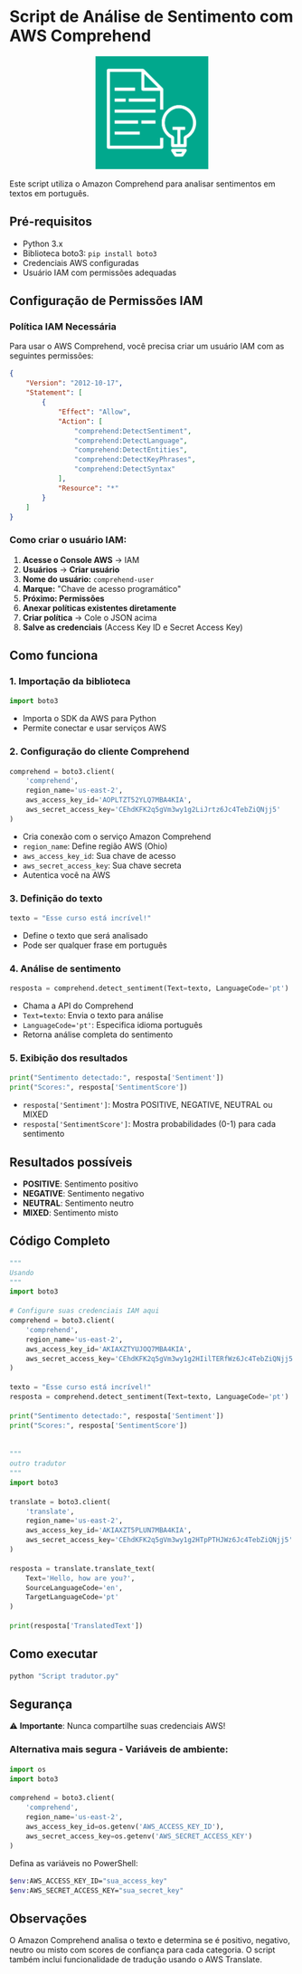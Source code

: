 # Script de Análise de Sentimento com AWS Comprehend
<p align="center">
  <img src="Amazon Comprehend.png" alt="Análise de Sentimento com AWS Comprehend" width="200"/>
</p>

Este script utiliza o Amazon Comprehend para analisar sentimentos em textos em português.

## Pré-requisitos

- Python 3.x
- Biblioteca boto3: `pip install boto3`
- Credenciais AWS configuradas
- Usuário IAM com permissões adequadas

## Configuração de Permissões IAM

### Política IAM Necessária

Para usar o AWS Comprehend, você precisa criar um usuário IAM com as seguintes permissões:

```json
{
    "Version": "2012-10-17",
    "Statement": [
        {
            "Effect": "Allow",
            "Action": [
                "comprehend:DetectSentiment",
                "comprehend:DetectLanguage",
                "comprehend:DetectEntities",
                "comprehend:DetectKeyPhrases",
                "comprehend:DetectSyntax"
            ],
            "Resource": "*"
        }
    ]
}
```

### Como criar o usuário IAM:

1. **Acesse o Console AWS** → IAM
2. **Usuários** → **Criar usuário**
3. **Nome do usuário:** `comprehend-user`
4. **Marque:** "Chave de acesso programático"
5. **Próximo: Permissões**
6. **Anexar políticas existentes diretamente**
7. **Criar política** → Cole o JSON acima
8. **Salve as credenciais** (Access Key ID e Secret Access Key)

## Como funciona

### 1. Importação da biblioteca
```python
import boto3
```
- Importa o SDK da AWS para Python
- Permite conectar e usar serviços AWS

### 2. Configuração do cliente Comprehend
```python
comprehend = boto3.client(
    'comprehend',
    region_name='us-east-2',
    aws_access_key_id='AOPLTZT52YLQ7MBA4KIA',
    aws_secret_access_key='CEhdKFK2q5gVm3wy1g2LiJrtz6Jc4TebZiQNjj5'
)
```
- Cria conexão com o serviço Amazon Comprehend
- `region_name`: Define região AWS (Ohio)
- `aws_access_key_id`: Sua chave de acesso
- `aws_secret_access_key`: Sua chave secreta
- Autentica você na AWS

### 3. Definição do texto
```python
texto = "Esse curso está incrível!"
```
- Define o texto que será analisado
- Pode ser qualquer frase em português

### 4. Análise de sentimento
```python
resposta = comprehend.detect_sentiment(Text=texto, LanguageCode='pt')
```
- Chama a API do Comprehend
- `Text=texto`: Envia o texto para análise
- `LanguageCode='pt'`: Especifica idioma português
- Retorna análise completa do sentimento

### 5. Exibição dos resultados
```python
print("Sentimento detectado:", resposta['Sentiment'])
print("Scores:", resposta['SentimentScore'])
```
- `resposta['Sentiment']`: Mostra POSITIVE, NEGATIVE, NEUTRAL ou MIXED
- `resposta['SentimentScore']`: Mostra probabilidades (0-1) para cada sentimento

## Resultados possíveis

- **POSITIVE**: Sentimento positivo
- **NEGATIVE**: Sentimento negativo  
- **NEUTRAL**: Sentimento neutro
- **MIXED**: Sentimento misto

## Código Completo
```python
"""
Usando 
"""
import boto3

# Configure suas credenciais IAM aqui
comprehend = boto3.client(
    'comprehend',
    region_name='us-east-2',
    aws_access_key_id='AKIAXZTYUJOQ7MBA4KIA',
    aws_secret_access_key='CEhdKFK2q5gVm3wy1g2HIilTERfWz6Jc4TebZiQNjj5'
)

texto = "Esse curso está incrível!"
resposta = comprehend.detect_sentiment(Text=texto, LanguageCode='pt')

print("Sentimento detectado:", resposta['Sentiment'])
print("Scores:", resposta['SentimentScore'])


"""
outro tradutor
"""
import boto3

translate = boto3.client(
    'translate',
    region_name='us-east-2',
    aws_access_key_id='AKIAXZT5PLUN7MBA4KIA',
    aws_secret_access_key='CEhdKFK2q5gVm3wy1g2HTpPTHJWz6Jc4TebZiQNjj5'
)

resposta = translate.translate_text(
    Text='Hello, how are you?',
    SourceLanguageCode='en',
    TargetLanguageCode='pt'
)

print(resposta['TranslatedText'])
```

## Como executar

```bash
python "Script tradutor.py"
```

## Segurança

⚠️ **Importante**: Nunca compartilhe suas credenciais AWS!

### Alternativa mais segura - Variáveis de ambiente:

```python
import os
import boto3

comprehend = boto3.client(
    'comprehend',
    region_name='us-east-2',
    aws_access_key_id=os.getenv('AWS_ACCESS_KEY_ID'),
    aws_secret_access_key=os.getenv('AWS_SECRET_ACCESS_KEY')
)
```

Defina as variáveis no PowerShell:
```bash
$env:AWS_ACCESS_KEY_ID="sua_access_key"
$env:AWS_SECRET_ACCESS_KEY="sua_secret_key"
```

## Observações

O Amazon Comprehend analisa o texto e determina se é positivo, negativo, neutro ou misto com scores de confiança para cada categoria. O script também inclui funcionalidade de tradução usando o AWS Translate.
